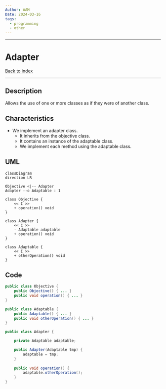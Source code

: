 ```yaml
---
Author: AAM
Date: 2024-03-16
tags:
  - programming
  - other
---
```

---
# Adapter

[Back to index](../PATTERNS.md)

---
## Description

Allows the use of one or more classes as if they were of another class.

## Characteristics

- We implement an adapter class.
	- It inherits from the objective class.
	- It contains an instance of the adaptable class.
	- We implement each method using the adaptable class.

## UML

```mermaid
classDiagram
direction LR

Objective <|-- Adapter
Adapter --o Adaptable : 1

class Objective {
	<< I >>
	+ operation() void
}

class Adapter {
	<< C >>
	- Adaptable adaptable
	+ operation() void
}

class Adaptable {
	<< I >>
	+ otherOperation() void
}
```
## Code

```java
public class Objective { 
	public Objective() { ... }
	public void operation() { ... }
}

public class Adaptable { 
	public Adaptable() { ... }
	public void otherOperation() { ... }
}

public class Adapter {

	private Adaptable adaptable;

	public Adapter(Adaptable tmp) {
		adaptable = tmp;
	}
	
	public void operation() {
		adaptable.otherOperation();
	}
}
```